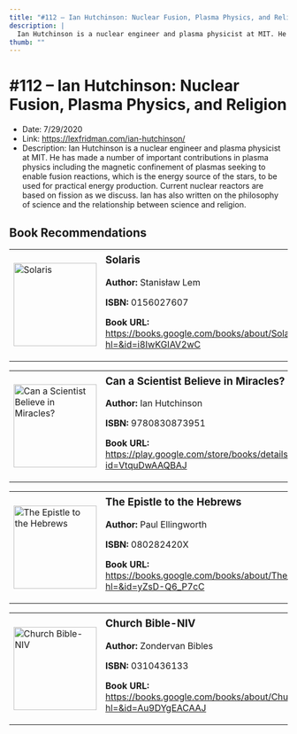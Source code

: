 ```yaml
---
title: "#112 – Ian Hutchinson: Nuclear Fusion, Plasma Physics, and Religion"
description: |
  Ian Hutchinson is a nuclear engineer and plasma physicist at MIT. He has made a number of important contributions in plasma physics including the magnetic confinement of plasmas seeking to enable fusion reactions, which is the energy source of the stars, to be used for practical energy production. Current nuclear reactors are based on fission as we discuss. Ian has also written on the philosophy of science and the relationship between science and religion."
thumb: ""
---
```


# #112 – Ian Hutchinson: Nuclear Fusion, Plasma Physics, and Religion

  - Date: 7/29/2020
  - Link: https://lexfridman.com/ian-hutchinson/
  - Description: Ian Hutchinson is a nuclear engineer and plasma physicist at MIT. He has made a number of important contributions in plasma physics including the magnetic confinement of plasmas seeking to enable fusion reactions, which is the energy source of the stars, to be used for practical energy production. Current nuclear reactors are based on fission as we discuss. Ian has also written on the philosophy of science and the relationship between science and religion.

## Book Recommendations

<table style="border: none;"><tr style="border: none;"><td style="border: none;"><img src="http://books.google.com/books/content?id=i8IwKGIAV2wC&printsec=frontcover&img=1&zoom=1&edge=curl&source=gbs_api" alt="Solaris" width="150" style="vertical-align: top;"></td><td style="border: none; vertical-align: top;"><h3 style='margin-top: 5'>Solaris</h3><p><strong>Author:</strong> Stanisław Lem</p><p><strong>ISBN:</strong> 0156027607</p><p><strong>Book URL:</strong> <a href="https://books.google.com/books/about/Solaris.html?hl=&id=i8IwKGIAV2wC">https://books.google.com/books/about/Solaris.html?hl=&id=i8IwKGIAV2wC</a></p></td></tr></table>
<table style="border: none;"><tr style="border: none;"><td style="border: none;"><img src="http://books.google.com/books/content?id=VtquDwAAQBAJ&printsec=frontcover&img=1&zoom=1&edge=curl&source=gbs_api" alt="Can a Scientist Believe in Miracles?" width="150" style="vertical-align: top;"></td><td style="border: none; vertical-align: top;"><h3 style='margin-top: 5'>Can a Scientist Believe in Miracles?</h3><p><strong>Author:</strong> Ian Hutchinson</p><p><strong>ISBN:</strong> 9780830873951</p><p><strong>Book URL:</strong> <a href="https://play.google.com/store/books/details?id=VtquDwAAQBAJ">https://play.google.com/store/books/details?id=VtquDwAAQBAJ</a></p></td></tr></table>
<table style="border: none;"><tr style="border: none;"><td style="border: none;"><img src="http://books.google.com/books/content?id=yZsD-Q6_P7cC&printsec=frontcover&img=1&zoom=1&edge=curl&source=gbs_api" alt="The Epistle to the Hebrews" width="150" style="vertical-align: top;"></td><td style="border: none; vertical-align: top;"><h3 style='margin-top: 5'>The Epistle to the Hebrews</h3><p><strong>Author:</strong> Paul Ellingworth</p><p><strong>ISBN:</strong> 080282420X</p><p><strong>Book URL:</strong> <a href="https://books.google.com/books/about/The_Epistle_to_the_Hebrews.html?hl=&id=yZsD-Q6_P7cC">https://books.google.com/books/about/The_Epistle_to_the_Hebrews.html?hl=&id=yZsD-Q6_P7cC</a></p></td></tr></table>
<table style="border: none;"><tr style="border: none;"><td style="border: none;"><img src="http://books.google.com/books/content?id=Au9DYgEACAAJ&printsec=frontcover&img=1&zoom=1&source=gbs_api" alt="Church Bible-NIV" width="150" style="vertical-align: top;"></td><td style="border: none; vertical-align: top;"><h3 style='margin-top: 5'>Church Bible-NIV</h3><p><strong>Author:</strong> Zondervan Bibles</p><p><strong>ISBN:</strong> 0310436133</p><p><strong>Book URL:</strong> <a href="https://books.google.com/books/about/Church_Bible_NIV.html?hl=&id=Au9DYgEACAAJ">https://books.google.com/books/about/Church_Bible_NIV.html?hl=&id=Au9DYgEACAAJ</a></p></td></tr></table>
